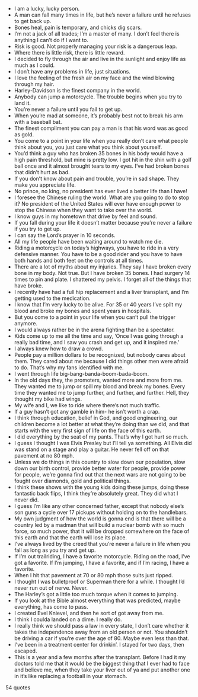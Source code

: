  - I am a lucky, lucky person.
 - A man can fall many times in life, but he’s never a failure until he refuses to get back up.
 - Bones heal, pain is temporary, and chicks dig scars.
 - I’m not a jack of all trades; I’m a master of many. I don’t feel there is anything I can’t do if I want to.
 - Risk is good. Not properly managing your risk is a dangerous leap.
 - Where there is little risk, there is little reward.
 - I decided to fly through the air and live in the sunlight and enjoy life as much as I could.
 - I don’t have any problems in life, just situations.
 - I love the feeling of the fresh air on my face and the wind blowing through my hair.
 - Harley-Davidson is the finest company in the world.
 - Anybody can jump a motorcycle. The trouble begins when you try to land it.
 - You’re never a failure until you fail to get up.
 - When you’re mad at someone, it’s probably best not to break his arm with a baseball bat.
 - The finest compliment you can pay a man is that his word was as good as gold.
 - You come to a point in your life when you really don’t care what people think about you, you just care what you think about yourself.
 - You’d think a guy who has broken 35 bones in his body would have a high pain threshold, but mine is pretty low. I got hit in the shin with a golf ball once and it almost brought tears to my eyes. I’ve had broken bones that didn’t hurt as bad.
 - If you don’t know about pain and trouble, you’re in sad shape. They make you appreciate life.
 - No prince, no king, no president has ever lived a better life than I have!
 - I foresee the Chinese ruling the world. What are you going to do to stop it? No president of the United States will ever have enough power to stop the Chinese when they want to take over the world.
 - I know guys in my hometown that drive by feel and sound.
 - If you fall during your life it doesn’t matter because you’re never a failure if you try to get up.
 - I can say the Lord’s prayer in 10 seconds.
 - All my life people have been waiting around to watch me die.
 - Riding a motorcycle on today’s highways, you have to ride in a very defensive manner. You have to be a good rider and you have to have both hands and both feet on the controls at all times.
 - There are a lot of myths about my injuries. They say I have broken every bone in my body. Not true. But I have broken 35 bones. I had surgery 14 times to pin and plate. I shattered my pelvis. I forget all of the things that have broke.
 - I recently have had a full hip replacement and a liver transplant, and I’m getting used to the medication.
 - I know that I’m very lucky to be alive. For 35 or 40 years I’ve spilt my blood and broke my bones and spent years in hospitals.
 - But you come to a point in your life when you can’t pull the trigger anymore.
 - I would always rather be in the arena fighting than be a spectator.
 - Kids come up to me all the time and say, ‘Once I was going through a really bad time, and I saw you crash and get up, and it inspired me.’
 - I always knew how to draw a crowd.
 - People pay a million dollars to be recognized, but nobody cares about them. They cared about me because I did things other men were afraid to do. That’s why my fans identified with me.
 - I went through life big-bang-banda-boom-bada-boom.
 - In the old days they, the promoters, wanted more and more from me. They wanted me to jump or spill my blood and break my bones. Every time they wanted me to jump further, and further, and further. Hell, they thought my bike had wings.
 - My wife and I, we like to ride where there’s not much traffic.
 - If a guy hasn’t got any gamble in him- he isn’t worth a crap.
 - I think through education, belief in God, and good engineering, our children become a lot better at what they’re doing than we did, and that starts with the very first sign of life on the face of this earth.
 - I did everything by the seat of my pants. That’s why I got hurt so much.
 - I guess I thought I was Elvis Presley but I’ll tell ya something. All Elvis did was stand on a stage and play a guitar. He never fell off on that pavement at no 80 mph.
 - Unless we do things in this country to slow down our population, slow down our birth control, provide better water for people, provide power for people, we’re gonna find out that the next wars are not going to be fought over diamonds, gold and political things.
 - I think these shows with the young kids doing these jumps, doing these fantastic back flips, I think they’re absolutely great. They did what I never did.
 - I guess I’m like any other concerned father, except that nobody else’s son guns a cycle over 17 pickups without holding on to the handlebars.
 - My own judgment of how the world is gonna end is that there will be a country led by a madman that will build a nuclear bomb with so much force, so much power, that it will be dropped somewhere on the face of this earth and that the earth will lose its place.
 - I’ve always lived by the creed that you’re never a failure in life when you fall as long as you try and get up.
 - If I’m out trailriding, I have a favorite motorcycle. Riding on the road, I’ve got a favorite. If I’m jumping, I have a favorite, and if I’m racing, I have a favorite.
 - When I hit that pavement at 70 or 80 mph those suits just ripped.
 - I thought I was bulletproof or Superman there for a while. I thought I’d never run out of nerve. Never.
 - The Harley’s got a little too much torque when it comes to jumping.
 - If you look at the Bible almost everything that was predicted, maybe everything, has come to pass.
 - I created Evel Knievel, and then he sort of got away from me.
 - I think I coulda landed on a dime. I really do.
 - I really think we should pass a law in every state, I don’t care whether it takes the independence away from an old person or not. You shouldn’t be driving a car if you’re over the age of 80. Maybe even less than that.
 - I’ve been in a treatment center for drinkin’. I stayed for two days, then escaped.
 - This is a year and a few months after the transplant. Before I had it my doctors told me that it would be the biggest thing that I ever had to face and believe me, when they take your liver out of ya and put another one in it’s like replacing a football in your stomach.

54 quotes